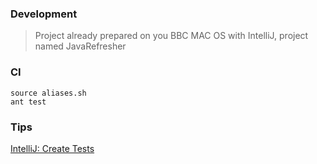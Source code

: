 ### Development

> Project already prepared on you BBC MAC OS with IntelliJ, project named JavaRefresher

### CI
```
source aliases.sh
ant test
```

### Tips
[IntelliJ: Create Tests](https://www.jetbrains.com/help/idea/create-tests.html)